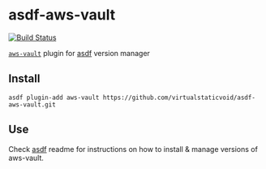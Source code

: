 # asdf-aws-vault

[![Build Status](https://travis-ci.org/virtualstaticvoid/asdf-aws-vault.svg?branch=master)](https://travis-ci.org/virtualstaticvoid/asdf-aws-vault)

[`aws-vault`][util] plugin for [asdf](https://github.com/asdf-vm/asdf) version manager

## Install

```
asdf plugin-add aws-vault https://github.com/virtualstaticvoid/asdf-aws-vault.git
```

## Use

Check [asdf](https://github.com/asdf-vm/asdf) readme for instructions on how to install & manage versions of aws-vault.

[util]: https://github.com/99designs/aws-vault
